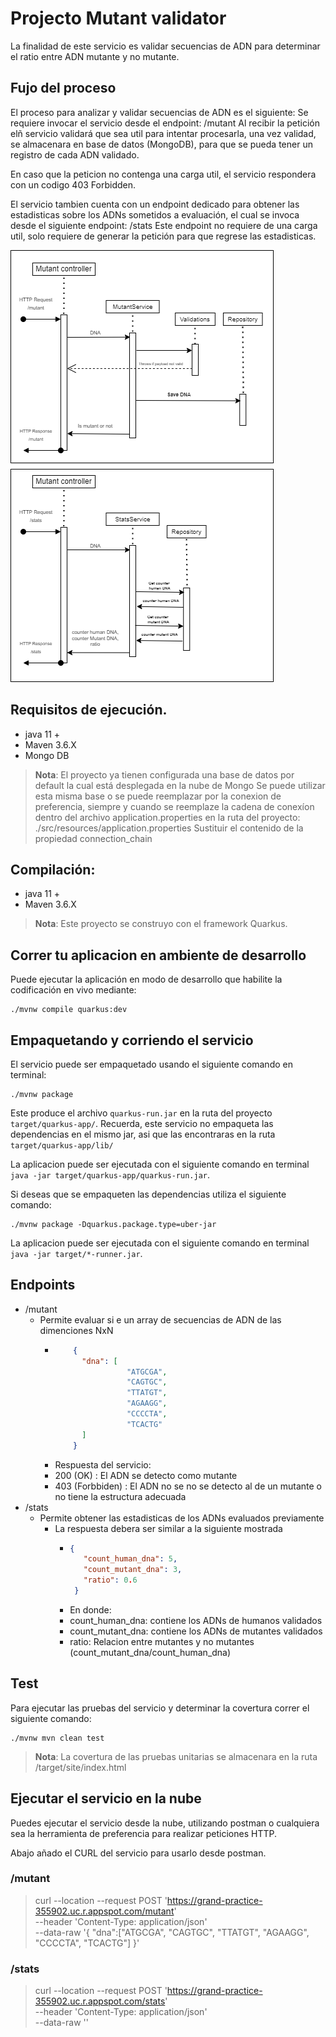 # Projecto Mutant validator 

La finalidad de este servicio es validar secuencias de ADN para determinar el ratio entre ADN mutante y no mutante.

## Fujo del proceso

El proceso para analizar y validar secuencias de ADN es el siguiente:
Se requiere invocar el servicio desde el endpoint: /mutant
Al recibir la petición elñ servicio validará que sea util para intentar procesarla, una vez validad, 
se almacenara en base de datos (MongoDB), para que se pueda tener un registro de cada ADN validado.

En caso que la peticion no contenga una carga util, el servicio respondera con un codigo 403 Forbidden.

El servicio tambien cuenta con un endpoint dedicado para obtener las estadisticas sobre los ADNs sometidos a evaluación, 
el cual se invoca desde el siguiente endpoint: /stats
Este endpoint no requiere de una carga util, solo requiere de generar la petición para que regrese las estadisticas.

![](./assets/sequence_diagram.png)


## Requisitos de ejecución. 

- java 11 + 
- Maven 3.6.X
- Mongo DB
>**Nota**: El proyecto ya tienen configurada una base de datos por default la cual está desplegada en la nube de Mongo
> Se puede utilizar esta misma base o se puede reemplazar por la conexion de preferencia, siempre y cuando se reemplaze
> la cadena de conexíon dentro del archivo application.properties en la ruta del proyecto: ./src/resources/application.properties
> Sustituir el contenido de la propiedad connection_chain

## Compilación:

- java 11 +
- Maven 3.6.X

>**Nota**: Este proyecto se construyo con el framework Quarkus.

## Correr tu aplicacion en ambiente de desarrollo

Puede ejecutar la aplicación en modo de desarrollo que habilite la codificación en vivo mediante:
```shell script
./mvnw compile quarkus:dev
```

## Empaquetando y corriendo el servicio

El servicio puede ser empaquetado usando el siguiente comando en terminal:
```shell script
./mvnw package
```
Este produce el archivo `quarkus-run.jar` en la ruta del proyecto `target/quarkus-app/`.
Recuerda, este servicio no empaqueta las dependencias en el mismo jar, asi que las encontraras en la ruta `target/quarkus-app/lib/`

La aplicacion puede ser ejecutada con el siguiente comando en terminal `java -jar target/quarkus-app/quarkus-run.jar`.

Si deseas que se empaqueten las dependencias utiliza el siguiente comando:
```shell script
./mvnw package -Dquarkus.package.type=uber-jar
```
La aplicacion puede ser ejecutada con el siguiente comando en terminal  `java -jar target/*-runner.jar`.

## Endpoints
- /mutant
  - Permite evaluar si e un array de secuencias de ADN de las dimenciones NxN
    - ```json
          {
            "dna": [
                      "ATGCGA",
                      "CAGTGC",
                      "TTATGT",
                      "AGAAGG",
                      "CCCCTA",
                      "TCACTG"
            ]
          }
      ```
    - Respuesta del servicio: 
    - 200 (OK) : El ADN se detecto como mutante
    - 403 (Forbbiden) : El ADN no se no se detecto al de un mutante o no tiene la estructura adecuada
- /stats
  - Permite obtener las estadisticas de los ADNs evaluados previamente
    - La respuesta debera ser similar a la siguiente mostrada
      - ```json
        {
           "count_human_dna": 5,
           "count_mutant_dna": 3,
           "ratio": 0.6
         }
        ```
      - En donde:
      - count_human_dna: contiene los ADNs de humanos validados
      - count_mutant_dna: contiene los ADNs de mutantes validados
      - ratio: Relacion entre mutantes y no mutantes (count_mutant_dna/count_human_dna)
## Test
Para ejecutar las pruebas del servicio y determinar la covertura correr el siguiente comando:
```shell script
./mvnw mvn clean test
```
>**Nota**: La covertura de las pruebas unitarias se almacenara en la ruta /target/site/index.html


## Ejecutar el servicio en la nube

Puedes ejecutar el servicio desde la nube, utilizando postman o cualquiera sea la herramienta de preferencia para realizar peticiones HTTP.

Abajo añado el CURL del servicio para usarlo desde postman. 

### /mutant
>curl --location --request POST 'https://grand-practice-355902.uc.r.appspot.com/mutant' \
--header 'Content-Type: application/json' \
--data-raw '{
"dna":["ATGCGA", "CAGTGC", "TTATGT", "AGAAGG", "CCCCTA", "TCACTG"]
}'

### /stats

>curl --location --request POST 'https://grand-practice-355902.uc.r.appspot.com/stats' \
--header 'Content-Type: application/json' \
--data-raw ''